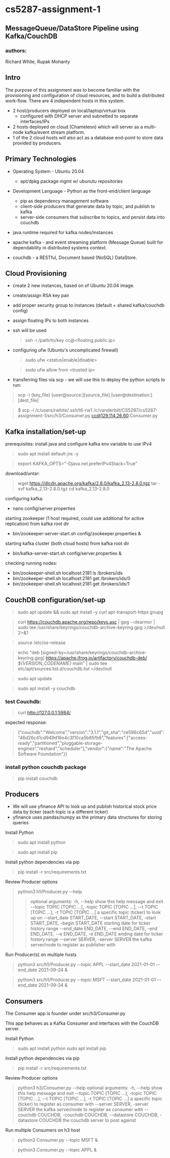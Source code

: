 
# cs5287-assignment-1
## MessageQueue/DataStore Pipeline using Kafka/CouchDB
### authors: 
Richard White, Rupak Mohanty

## Intro

The purpose of this assignment was to become familiar with the provisioning and configuration of cloud resources, and to build a distributed work-flow.
There are 4 independent hosts in this system.

- 2 host/producers deployed on local/laptop/virtual box
	- configured with DHCP server and subnetted to separate interfaces/IPs
- 2 hosts deployed on cloud (Chameleon) which will server as a multi-node kafka/event stream platform.
- 1 of the 2 cloud hosts will also act as a database end-point to store data provided by producers.


## Primary Technologies
- Operating System - Ubuntu 20.04 
	- apt/dpkg package mgmt w/ ubunutu repositories
- Development Language - Python as the front-end/client language
	- pip as dependency management software
	- client-side producers that generate data by topic, and publish to kafka 
	- server-side consumers that subscribe to topics, and persist data into couchdb

- java runtime required for kafka nodes/instances
- apache kafka - and event streaming platform (Message Queue) built for dependability in distributed systems context.
- couchdb - a RESTful, Document based (NoSQL) DataStore.

## Cloud Provisioning
- create 2 new instances, based on of Ubuntu 20.04 image.
- create/assign RSA key pair
- add proper security group to instances (default + shared kafka/couchdb config)
- assign floating IPs to both instances
- ssh will be used 
	> ssh -i /path/to/key cc@<floating.public.ip>
- configuring ufw (Ubuntu's uncomplicated firewall)
	 > sudo ufw <status|enable|disable>
	 
	 > sudo ufw allow from \<trusted ip>
	 
- transferring files via scp - we will use this to deploy the python scripts to run:
> scp -i {key_file} [user@source:][source_file] [user@destination:][dest_file]

> $ scp -i /c/users/rwhite/.ssh/t6-rw1 /c/vanderbilt/CS5287/cs5287-assignment-1/src/h3/Consumer.py cc@129.114.26.60:Consumer.py

## Kafka installation/set-up

prerequisites:
install java and configure kafka env variable to use IPv4
> sudo apt install default-jre -y

>  export KAFKA_OPTS="-Djava.net.preferIPv4Stack=True"

download/untar:
> wget https://dlcdn.apache.org/kafka/2.8.0/kafka_2.13-2.8.0.tgz
> tar -xvf kafka_2.13-2.8.0.tgz
> cd kafka_2.13-2.8.0

configuring kafka:
- nano config/server.properties

starting zookeeper (1 host required, could use additional for active replication) from kafka root dir
 - bin/zookeeper-server-start.sh config/zookeeper.properties &

starting kafka cluster (both cloud hosts) from kafka root dir
 - bin/kafka-server-start.sh config/server.properties &

checking running nodes:
- bin/zookeeper-shell.sh localhost:2181 ls /brokers/ids
- bin/zookeeper-shell.sh localhost:2181 get /brokers/ids/0
- bin/zookeeper-shell.sh localhost:2181 get /brokers/ids/1

## CouchDB configuration/set-up

> sudo apt update && sudo apt install -y curl apt-transport-https gnupg

> curl https://couchdb.apache.org/repo/keys.asc | gpg --dearmor | sudo tee /usr/share/keyrings/couchdb-archive-keyring.gpg >/dev/null 2>&1

> source /etc/os-release

> echo  "deb [signed-by=/usr/share/keyrings/couchdb-archive-keyring.gpg] https://apache.jfrog.io/artifactory/couchdb-deb/ _${_VERSION_CODENAME_}_ main" | sudo tee etc/apt/sources.list.d/couchdb.list >/dev/null

> sudo apt update  

> sudo apt install -y couchdb

### test Couchdb:

> curl http://127.0.0.1:5984/

expected response:

> {"couchdb":"Welcome","version":"3.1.1","git_sha":"ce596c65d","uuid":"46d26c41cd949d16e4c3f10ca5b85fb8","features":["access-ready","partitioned","pluggable-storage-engines","reshard","scheduler"],"vendor":{"name":"The Apache Software Foundation"}}

### install python couchdb package
> pip install couchdb


## Producers

- We will use yfinance API to look up and publish historical stock price data by ticker (each topic is a different ticker)
- yfinance uses pandas/numpy as the primary data structures for storing queries 

Install Python
> sudo apt install python

> sudo apt install pip

Install python dependencies via pip
> pip install -r src/requirements.txt

Review Producer options
>  python3 h1/Producer.py --help
>>  optional arguments:
  -h, --help            show this help message and exit
  --topic TOPIC [TOPIC ...], -topic TOPIC [TOPIC ...], --t TOPIC [TOPIC ...], -t TOPIC [TOPIC ...]
                        a specific topic (ticker) to look up on
  --start_date START_DATE, --start START_DATE, -start START_DATE, -begin START_DATE
                        starting date for ticker history range
  --end_date END_DATE, --end END_DATE, -end END_DATE, --e END_DATE, -e END_DATE
                        ending date for ticker history range
  --server SERVER, -server SERVER
                        the kafka server/node to register as publisher with

Run Producer(s) on multiple hosts
 > python3 src/h1/Producer.py --topic APPL --start_date 2021-01-01 --end_date 2021-09-24 &

> python3 src/h1/Producer.py --topic MSFT --start_date 2021-01-01 --end_date 2021-09-24 &


## Consumers

The Consumer app is founder under src/h3/Consumer.py

This app behaves as a Kafka Consumer and interfaces with the CouchDB server.

Install Python
> sudo apt install python
> sudo apt install pip

Install python dependencies via pip
> pip install -r src/requirements.txt

Review Producer options

> python3 h3/Consumer.py --help
> optional arguments:
  -h, --help            show this help message and exit
  --topic TOPIC [TOPIC ...], -topic TOPIC [TOPIC ...], --t TOPIC [TOPIC ...], -t TOPIC [TOPIC ...]
                        a specific topic (ticker) to register as consumer with
  --server SERVER, -server SERVER
                        the kafka server/node to register as consumer with
  --couchdb COUCHDB, -couchdb COUCHDB, --datastore COUCHDB, -datastore COUCHDB
                        the couchdb server to post against

Run multiple Consumers on h3 host
> python3 Consumer.py --topic MSFT &

> python3 Consumer.py --topic APPL &